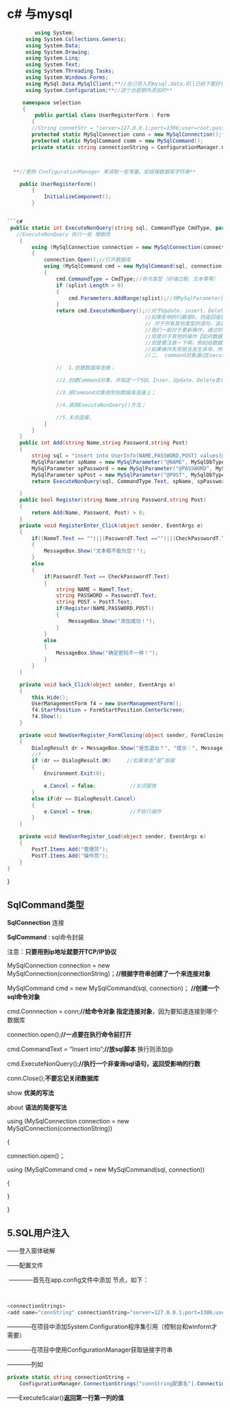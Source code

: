 # c# 与mysql

```c#
    ​     using System;
    ​  using System.Collections.Generic;
    ​  using System.Data;
    ​  using System.Drawing;
    ​  using System.Linq;
    ​  using System.Text;
    ​  using System.Threading.Tasks;
    ​  using System.Windows.Forms;
    ​  using MySql.Data.MySqlClient;**//自己导入的mysql.data.dll已经下载好在c盘另外**
    ​  using System.Configuration;**//这个也是额外添加的**

​     namespace selection
​     {
​         public partial class UserRegisterForm : Form
​        {
​        //String connetStr = "server=127.0.0.1;port=3306;user=root;password=root;database=userinfo";
​        protected static MySqlConnection conn = new MySqlConnection();**//按照地址，找到C#与MySQL连接的通道（只是找到了连接通道，并未打开）**
​        protected static MySqlCommand comm = new MySqlCommand();
​        private static string connectionString = ConfigurationManager.ConnectionStrings["connString"].ConnectionString;



​  **//使用 ConfigurationManager 来读取一些常量。如链接数据库字符串**

    public UserRegisterForm()
        {
            InitializeComponent();
        }


```c#
 public static int ExecuteNonQuery(string sql, CommandType CmdType, params MySqlParameter[] splist)
   //ExecuteNonQuery 执行一些 增删改
    {
        using (MySqlConnection connection = new MySqlConnection(connectionString))//用现有的数据库连接执行一个sql命令（不返回数据集）//链接字符串：对我们的连接进行设置的字符串
        {
            connection.Open();//打开数据库
            using (MySqlCommand cmd = new MySqlCommand(sql, connection))
            {
                cmd.CommandType = CmdType;//命令类型（存储过程，文本等等）
                if (splist.Length > 0)
                {
                    cmd.Parameters.AddRange(splist);//将MySqlParameter[]数组添加到参数里，没有参数可以不写
                }
                return cmd.ExecuteNonQuery();//对于Update、insert、Delete语句执行成功是返回值为该命令所影响的行数
                                             //如果影响的行数是0，则返回值就是0
                                             // 对于所有其他类型的语句，返回值为 - 1如果发生回滚，返回值也为-1；
                                             //我们一般对于更新操作，通过判断返回值是否大于0，这个是没有问题的。
                                             //但是对于其他的操作【如对数据结构的操作（建表等）】如果操作成功返回值却是 - 1，
                                             //但是要注意一下啊，例如给数据库添加一个新表，创建成功返回 - 1，
                                             //如果操作失败就会发生异常，所有执行这种操作最好用Try,Catch语句来捕捉异常。
                                             //二、 command对象通过ExecuteNonQuery方法更新数据库的过程非常简单，步骤如下：

                //  1.创建数据库连接；

                //2.创建Command对象，并指定一个SQL Inser、Update、Delete查询或者存储过程；

                //3.把Command对象依附到数据库连接上；

                //4.调用ExecuteNonQuery()方法；

                //5.关闭连接。
            }
        }
    }
    public int Add(string Name,string Password,string Post)
    {
        string sql = "insert into UserInfo(NAME,PASSWORD,POST) values(@NAME,@PASSWORD,@POST)";
        MySqlParameter spName = new MySqlParameter("@NAME", MySqlDbType.VarChar) { Value = Name };//传参数
        MySqlParameter spPassword = new MySqlParameter("@PASSWORD", MySqlDbType.VarChar) { Value = Password };
        MySqlParameter spPost = new MySqlParameter("@POST", MySqlDbType.VarChar) { Value = Post };
        return ExecuteNonQuery(sql, CommandType.Text, spName, spPassword, spPost);

    }
    public bool Register(string Name,string Password,string Post)
    {
        return Add(Name, Password, Post) > 0;
    }
    private void RegisterEnter_Click(object sender, EventArgs e)
    {
        if((NameT.Text == "")||(PasswordT.Text =="")||(CheckPasswordT.Text == "")||(PostT.Text == ""))
        {
            MessageBox.Show("文本框不能为空！");
        }
        else
        {
            if(PasswordT.Text == CheckPasswordT.Text)
            {
                string NAME = NameT.Text;
                string PASSWORD = PasswordT.Text;
                string POST = PostT.Text;
                if(Register(NAME,PASSWORD,POST))
                {
                    MessageBox.Show("添加成功！");
                }
            }
            else
            {
                MessageBox.Show("确定密码不一样！");
            }
        }
    }

    private void back_Click(object sender, EventArgs e)
    {
        this.Hide();
        UserManagementForm f4 = new UserManagementForm();
        f4.StartPosition = FormStartPosition.CenterScreen;
        f4.Show();
    }

    private void NewUserRegister_FormClosing(object sender, FormClosingEventArgs e)
    {
        DialogResult dr = MessageBox.Show("是否退出？", "提示：", MessageBoxButtons.OKCancel, MessageBoxIcon.Information);
        //?
        if (dr == DialogResult.OK)     //如果单击“是”按键
        {
            Environment.Exit(0);

            e.Cancel = false;           //关闭窗体
        }
        else if(dr == DialogResult.Cancel)
        {
            e.Cancel = true;            //不执行操作
        }
    }

    private void NewUserRegister_Load(object sender, EventArgs e)
    {
        PostT.Items.Add("管理员");
        PostT.Items.Add("操作员");
    }
}
```

}

## SqlCommand类型

**SqlConnection** 连接

**SqlCommand** : sql命令封装

注意：**只要用到ip地址就要开TCP/IP协议**

MySqlConnection connection = new MySqlConnection(connectionString)；**//根据字符串创建了一个来连接对象**

MySqlCommand cmd = new MySqlCommand(sql, connection)； **//创建一个sql命令对象**

cmd.Connnection = conn;**//给命令对象 指定连接对象**，因为要知道连接到哪个数据库

connection.open();**//一点要在执行命令前打开**

cmd.CommandText = “Insert into”;**//放sql脚本** 换行则添加@

cmd.ExecuteNonQuery();**//执行一个非查询sql语句，返回受影响的行数**

conn.Close();**不要忘记关闭数据库**

show **优美的写法**

about **语法的简便写法**

 using (MySqlConnection connection = new MySqlConnection(connectionString))

{

connection.open()；

 using (MySqlCommand cmd = new MySqlCommand(sql, connection))

{

}

}

## 5.SQL用户注入

——登入窗体破解

——配置文件

​  ————首先在app.config文件中添加 节点，如下：

​

```c#
<connectionStrings>
<add name="connString" connectionString="server=127.0.0.1;port=3306;user=root;password=root;database=userinfo"/></connectionStrings>
```

————在项目中添加System.Configuration程序集引用（控制台和winform才需要）

————在项目中使用ConfigurationManager获取链接字符串

————列如

```c#
private static string connectionString = 
    ConfigurationManager.ConnectionStrings["connString配置名"].ConnectionString;
```

——ExecuteScalar()**返回第一行第一列的值**
